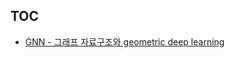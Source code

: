 ## TOC

- [GNN - 그래프 자료구조와 geometric deep learning](GNN%20-%20%E1%84%80%E1%85%B3%E1%84%85%E1%85%A2%E1%84%91%E1%85%B3%20%E1%84%8C%E1%85%A1%E1%84%85%E1%85%AD%E1%84%80%E1%85%AE%E1%84%8C%E1%85%A9%E1%84%8B%E1%85%AA%20geometric%20deep%20learning)
